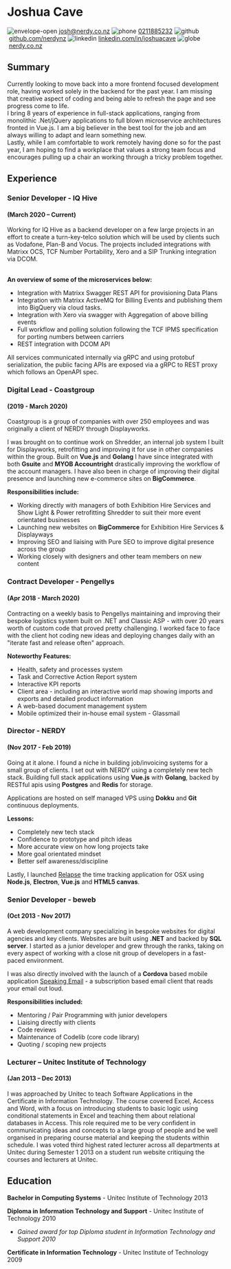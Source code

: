 
# Joshua Cave

![envelope-open](https://user-images.githubusercontent.com/1089671/75619422-685dc880-5be0-11ea-8d3c-702eae7ec782.png)&nbsp;[josh@nerdy.co.nz](mailto:josh@nerdy.co.nz "Josh's Email")
![phone](https://user-images.githubusercontent.com/1089671/75619421-67c53200-5be0-11ea-8252-3e2a343f2c7c.png)&nbsp;[0211885232](mailto:0211885232 "Josh's Phone")
![github](https://user-images.githubusercontent.com/1089671/75619424-68f65f00-5be0-11ea-8d9a-dfa49aff3106.png)&nbsp;[github.com/nerdynz](https://github.com/nerdynz "NERDY's Github")
![linkedin](https://user-images.githubusercontent.com/1089671/75619420-672c9b80-5be0-11ea-9a98-c487afba415a.png)&nbsp;[linkedin.com/in/joshuacave](https://linkedin.com/in/joshuacave "Josh's LinkedIn")
![globe](https://user-images.githubusercontent.com/1089671/75620499-8a5e4780-5bee-11ea-9932-aa7c4b775b90.png)&nbsp;[nerdy.co.nz](https://nerdy.co.nz "NERDY's Website")

## Summary
Currently looking to move back into a more frontend focused development role, having worked solely in the backend for the past year. I am missing that creative aspect of coding and being able to refresh the page and see progress come to life.
<br />
I bring 8 years of experience in full-stack applications, ranging from monolithic .Net/jQuery applications to full blown microservice architectures fronted in Vue.js. I am a big believer in the best tool for the job and am always willing to adapt and learn something new.
<br />
Lastly, while I am comfortable to work remotely having done so for the past year, I am hoping to find a workplace that values a strong team focus and encourages pulling up a chair an working through a tricky problem together.



## Experience
<h3>Senior Developer - IQ Hive</h3>
<h4>(March 2020 – Current)</h4>
Working for IQ Hive as a backend developer on a few large projects in an effort to create a turn-key-telco solution which will be used by clients such as Vodafone, Plan-B and Vocus. The projects included integrations with Matrixx OCS, TCF Number Portability, Xero and a SIP Trunking integration via DCOM.<br />

<br />
<p><b>An overview of some of the microservices below:</b></p>

- Integration with Matrixx Swagger REST API for provisioning Data Plans
- Integration with Matrixx ActiveMQ for Billing Events and publishing them into BigQuery via cloud tasks.
- Integration with Xero via swagger with Aggregation of above billing events
- Full workflow and polling solution following the TCF IPMS specification for porting numbers
between carriers
- REST integration with DCOM API

All services communicated internally via gRPC and using protobuf serialization, the public facing APIs are exposed via a gRPC to REST proxy which follows an OpenAPI spec.


<h3>Digital Lead - Coastgroup</h3>
<h4>(2019 - March 2020)</h4>
<p>Coastgroup is a group of companies with over 250 employees and was originally a client of NERDY through Displayworks.<br /></p>

I was brought on to continue work on Shredder, an internal job system I built for Displayworks, retrofitting and improving it for use in other companies within the group. Built on __Vue.js__ and __Golang__ I have since integrated with both __Gsuite__ and __MYOB Accountright__ drastically improving the workflow of the account managers. I have also been in charge of improving their digital presence and launching new e-commerce sites on __BigCommerce__.

__Responsibilities include:__
- Working directly with managers of both Exhibition Hire Services and Show Light & Power retrofitting Shredder to suit their more event orientated businesses
- Launching new websites on __BigCommerce__ for Exhibition Hire Services & Displayways
- Improving SEO and liaising with Pure SEO to improve digital presence across the group
- Working closely with designers and other team members on new content


<h3>Contract Developer - Pengellys</h3>
<h4>(Apr 2018 - March 2020)</h4>

Contracting on a weekly basis to Pengellys maintaining and improving their bespoke logistics system built on .NET and Classic ASP - with over 20 years worth of custom code that proved pretty challenging. I worked face to face with the client hot coding new ideas and deploying changes daily with an "iterate fast and release often" approach.

__Noteworthy Features:__
- Health, safety and processes system
- Task and Corrective Action Report system
- Interactive KPI reports
- Client area - including an interactive world map showing imports and exports and detailed product information
- A web-based document management system
- Mobile optimized their in-house email system - Glassmail


<h3>Director - NERDY </h3>
<h4>(Nov 2017 - Feb 2019)</h4>

Going at it alone. I found a niche in building job/invoicing systems for a small group of clients.
I set out with NERDY using a completely new tech stack. Building full stack applications using __Vue.js__ with __Golang__, backed by RESTful apis using __Postgres__ and __Redis__ for storage. 

Applications are hosted on self managed VPS using __Dokku__ and __Git__ continuous deployments.

__Lessons:__
- Completely new tech stack
- Confidence to prototype and pitch ideas
- More accurate view on how long projects take
- More goal orientated mindset
- Better self awareness/discipline

Lastly, I launched [Relapse](https://relapse.nerdy.co.nz "Keeping track of your day 
just became a cinch") the time tracking application for OSX using __Node.js__, __Electron__, __Vue.js__ and __HTML5 canvas__. 


<h3>Senior Developer - beweb</h3>
<h4>(Oct 2013 - Nov 2017)</h4>

A web development company specializing in bespoke websites for digital agencies and key clients. Websites are built using __.NET__ and backed by __SQL server__. I started as a junior developer and grew through the ranks, taking on every aspect of working with a close nit group of developers in a fast-paced environment.

I was also directly involved with the launch of a __Cordova__ based mobile application [Speaking Email](https://speaking.email "Listen to email &amp; manage your inbox by voice control - app for iPhone &amp; Android - Speaking Email") - a subscription based email client that reads your email out loud.

__Responsibilities included:__
- Mentoring / Pair Programming with junior developers
- Liaising directly with clients
- Code reviews 
- Maintenance of Codelib (core code library)
- Quoting / scoping new projects

<h3>Lecturer – Unitec Institute of Technology</h3>
<h4>(Jan 2013 – Dec 2013)</h4>
I was approached by Unitec to teach Software Applications in the Certificate in Information Technology. The course covered Excel, Access and Word, with a focus on introducing students to basic logic using conditional statements in Excel and teaching them about relational databases in Access. 
This role required me to be very confident in communicating ideas and concepts to a large group of people and be well organised in preparing course material and keeping the students within schedule.  
I was voted third highest rated lecturer across all departments at Unitec during Semester 1 2013 on a student run website critiquing the courses and lecturers at Unitec. 


## Education
__Bachelor in Computing Systems__ - Unitec Institute of Technology 2013

__Diploma in Information Technology and Support__ - Unitec Institute of Technology	2010
- _Gained award for top Diploma student in Information Technology and Support 2010_

__Certificate in Information Technology__ - Unitec Institute of Technology	2009

